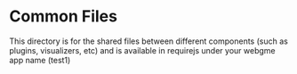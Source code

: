 # Common Files
This directory is for the shared files between different components (such as plugins, visualizers, etc) and is available in requirejs under your webgme app name (test1)
